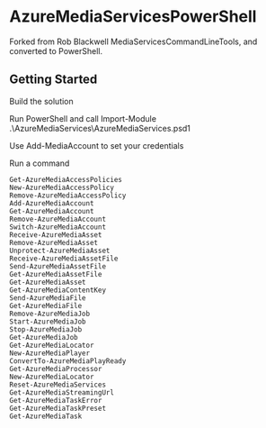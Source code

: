 AzureMediaServicesPowerShell
=============================

Forked from Rob Blackwell MediaServicesCommandLineTools, and converted to PowerShell.

Getting Started
---------------

Build the solution

Run PowerShell and call Import-Module .\AzureMediaServices\AzureMediaServices.psd1

Use Add-MediaAccount to set your credentials

Run a command

	Get-AzureMediaAccessPolicies
	New-AzureMediaAccessPolicy
	Remove-AzureMediaAccessPolicy
	Add-AzureMediaAccount
	Get-AzureMediaAccount
	Remove-AzureMediaAccount
	Switch-AzureMediaAccount
	Receive-AzureMediaAsset
	Remove-AzureMediaAsset
	Unprotect-AzureMediaAsset
	Receive-AzureMediaAssetFile
	Send-AzureMediaAssetFile
	Get-AzureMediaAssetFile
	Get-AzureMediaAsset
	Get-AzureMediaContentKey
	Send-AzureMediaFile
	Get-AzureMediaFile
	Remove-AzureMediaJob
	Start-AzureMediaJob
	Stop-AzureMediaJob
	Get-AzureMediaJob
	Get-AzureMediaLocator
	New-AzureMediaPlayer
	ConvertTo-AzureMediaPlayReady
	Get-AzureMediaProcessor
	New-AzureMediaLocator
	Reset-AzureMediaServices
	Get-AzureMediaStreamingUrl
	Get-AzureMediaTaskError
	Get-AzureMediaTaskPreset
	Get-AzureMediaTask
